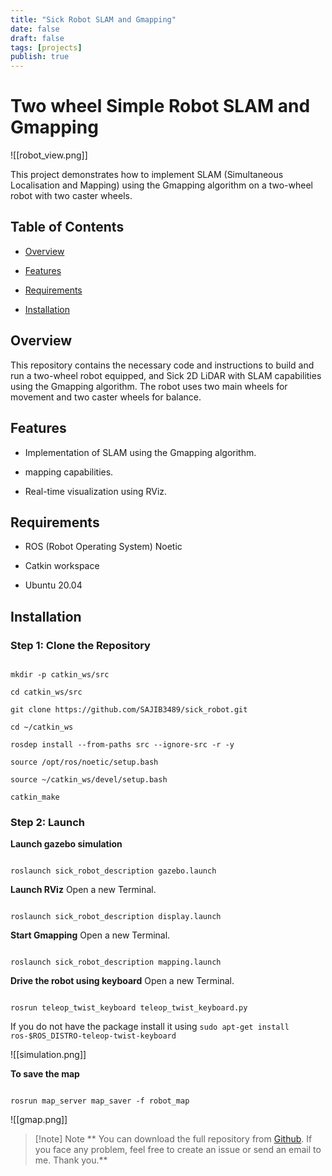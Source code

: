 ```yaml
---
title: "Sick Robot SLAM and Gmapping"
date: false
draft: false
tags: [projects]
publish: true
---
```


# Two wheel Simple Robot SLAM and Gmapping


![[robot_view.png]]

  
  
This project demonstrates how to implement SLAM (Simultaneous Localisation and Mapping) using the Gmapping algorithm on a two-wheel robot with two caster wheels.

  

## Table of Contents

- [Overview](#overview)

- [Features](#features)

- [Requirements](#requirements)

- [Installation](#installation)

  

## Overview

  

This repository contains the necessary code and instructions to build and run a two-wheel robot equipped, and Sick 2D LiDAR with SLAM capabilities using the Gmapping algorithm. The robot uses two main wheels for movement and two caster wheels for balance.

  

## Features

  

- Implementation of SLAM using the Gmapping algorithm.

- mapping capabilities.

- Real-time visualization using RViz.

  

## Requirements

  

- ROS (Robot Operating System) Noetic

- Catkin workspace

- Ubuntu 20.04

  

## Installation

  

### Step 1: Clone the Repository

  

```

mkdir -p catkin_ws/src

cd catkin_ws/src

git clone https://github.com/SAJIB3489/sick_robot.git

cd ~/catkin_ws

rosdep install --from-paths src --ignore-src -r -y

source /opt/ros/noetic/setup.bash

source ~/catkin_ws/devel/setup.bash

catkin_make

```

  
  

### Step 2: Launch

  

**Launch gazebo simulation**

```

roslaunch sick_robot_description gazebo.launch

```

  
  

**Launch RViz** Open a new Terminal.

```

roslaunch sick_robot_description display.launch

```

  

**Start Gmapping** Open a new Terminal.

```

roslaunch sick_robot_description mapping.launch

```

  

**Drive the robot using keyboard** Open a new Terminal.

```

rosrun teleop_twist_keyboard teleop_twist_keyboard.py

```

If you do not have the package install it using ``sudo apt-get install ros-$ROS_DISTRO-teleop-twist-keyboard``

  

![[simulation.png]]

  
  

**To save the map**

```

rosrun map_server map_saver -f robot_map

```

  

![[gmap.png]]

  
> [!note] Note
** You can download the full repository from [Github](https://github.com/SAJIB3489/sick_robot.git). If you face any problem, feel free to create an issue or send an email to me. Thank you.**